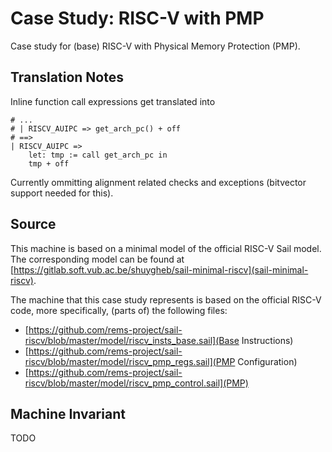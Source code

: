 # Case Study: RISC-V with PMP 
Case study for (base) RISC-V with Physical Memory Protection (PMP).

## Translation Notes
Inline function call expressions get translated into
```
# ...
# | RISCV_AUIPC => get_arch_pc() + off
# ==>
| RISCV_AUIPC => 
	let: tmp := call get_arch_pc in
	tmp + off
```

Currently ommitting alignment related checks and exceptions (bitvector support needed for this).

## Source

This machine is based on a minimal model of the official RISC-V Sail model.
The corresponding model can be found at [https://gitlab.soft.vub.ac.be/shuygheb/sail-minimal-riscv](sail-minimal-riscv).

The machine that this case study represents is based on the official RISC-V code, more specifically, (parts of) the following files:
- [https://github.com/rems-project/sail-riscv/blob/master/model/riscv_insts_base.sail](Base Instructions)
- [https://github.com/rems-project/sail-riscv/blob/master/model/riscv_pmp_regs.sail](PMP Configuration)
- [https://github.com/rems-project/sail-riscv/blob/master/model/riscv_pmp_control.sail](PMP)

## Machine Invariant
TODO
